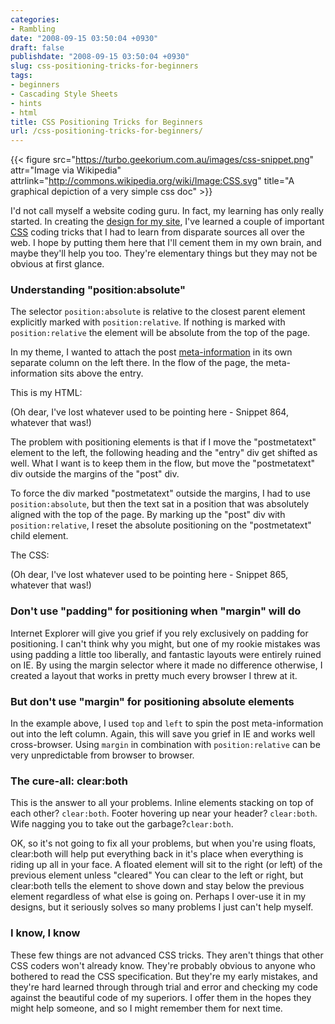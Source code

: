 ```yaml
---
categories:
- Rambling
date: "2008-09-15 03:50:04 +0930"
draft: false
publishdate: "2008-09-15 03:50:04 +0930"
slug: css-positioning-tricks-for-beginners
tags:
- beginners
- Cascading Style Sheets
- hints
- html
title: CSS Positioning Tricks for Beginners
url: /css-positioning-tricks-for-beginners/
---
```


{{< figure src="https://turbo.geekorium.com.au/images/css-snippet.png" attr="Image via Wikipedia" attrlink="http://commons.wikipedia.org/wiki/Image:CSS.svg" title="A graphical depiction of a very simple css doc" >}}


I'd not call myself a website coding guru. In fact, my learning has only really started. In creating the [design for my site](//the.geekorium.com.au/claim-theme), I've learned a couple of important [CSS](http://en.wikipedia.org/wiki/Cascading_Style_Sheets) coding tricks that I had to learn from disparate sources all over the web. I hope by putting them here that I'll cement them in my own brain, and maybe they'll help you too. They're elementary things but they may not be obvious at first glance.

### Understanding "position:absolute"

The selector `position:absolute` is relative to the closest parent element explicitly marked with `position:relative`. If nothing is marked with `position:relative` the element will be absolute from the top of the page.

In my theme, I wanted to attach the post [meta-information](http://en.wikipedia.org/wiki/Metadata) in its own separate column on the left there. In the flow of the page, the meta-information sits above the entry.

This is my HTML:

(Oh dear, I've lost whatever used to be pointing here - Snippet 864, whatever that was!)

The problem with positioning elements is that if I move the "postmetatext" element to the left, the following heading and the "entry" div get shifted as well. What I want is to keep them in the flow, but move the "postmetatext" div outside the margins of the "post" div.

To force the div marked "postmetatext" outside the margins, I had to use `position:absolute`, but then the text sat in a position that was absolutely aligned with the top of the page. By marking up the "post" div with `position:relative`, I reset the absolute positioning on the "postmetatext" child element.

The CSS:

(Oh dear, I've lost whatever used to be pointing here - Snippet 865, whatever that was!)

### Don't use "padding" for positioning when "margin" will do

Internet Explorer will give you grief if you rely exclusively on padding for positioning. I can't think why you might, but one of my rookie mistakes was using padding a little too liberally, and fantastic layouts were entirely ruined on IE. By using the margin selector where it made no difference otherwise, I created a layout that works in pretty much every browser I threw at it.

### But don't use "margin" for positioning absolute elements

In the example above, I used `top` and `left` to spin the post meta-information out into the left column. Again, this will save you grief in IE and works well cross-browser. Using `margin` in combination with `position:relative` can be very unpredictable from browser to browser.

### The cure-all: clear:both

This is the answer to all your problems. Inline elements stacking on top of each other? `clear:both`. Footer hovering up near your header? `clear:both`. Wife nagging you to take out the garbage?`clear:both`.

OK, so it's not going to fix all your problems, but when you're using floats, clear:both will help put everything back in it's place when everything is riding up all in your face. A floated element will sit to the right (or left) of the previous element unless "cleared" You can clear to the left or right, but clear:both tells the element to shove down and stay below the previous element regardless of what else is going on. Perhaps I over-use it in my designs, but it seriously solves so many problems I just can't help myself.

### I know, I know

These few things are not advanced CSS tricks. They aren't things that other CSS coders won't already know. They're probably obvious to anyone who bothered to read the CSS specification. But they're my early mistakes, and they're hard learned through through trial and error and checking my code against the beautiful code of my superiors. I offer them in the hopes they might help someone, and so I might remember them for next time.
